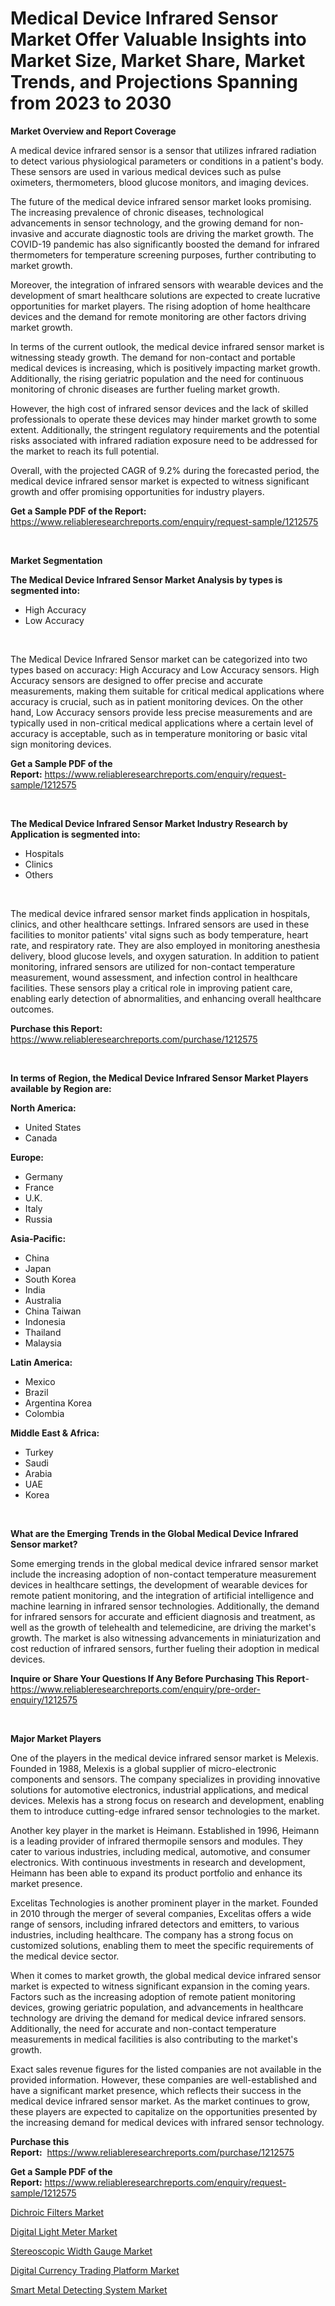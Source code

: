 <p><h1>Medical Device Infrared Sensor Market Offer Valuable Insights into Market Size, Market Share, Market Trends, and Projections Spanning from 2023 to 2030</h1></p><p><strong>Market Overview and Report Coverage</strong></p>
<p><p>A medical device infrared sensor is a sensor that utilizes infrared radiation to detect various physiological parameters or conditions in a patient's body. These sensors are used in various medical devices such as pulse oximeters, thermometers, blood glucose monitors, and imaging devices.</p><p>The future of the medical device infrared sensor market looks promising. The increasing prevalence of chronic diseases, technological advancements in sensor technology, and the growing demand for non-invasive and accurate diagnostic tools are driving the market growth. The COVID-19 pandemic has also significantly boosted the demand for infrared thermometers for temperature screening purposes, further contributing to market growth.</p><p>Moreover, the integration of infrared sensors with wearable devices and the development of smart healthcare solutions are expected to create lucrative opportunities for market players. The rising adoption of home healthcare devices and the demand for remote monitoring are other factors driving market growth.</p><p>In terms of the current outlook, the medical device infrared sensor market is witnessing steady growth. The demand for non-contact and portable medical devices is increasing, which is positively impacting market growth. Additionally, the rising geriatric population and the need for continuous monitoring of chronic diseases are further fueling market growth.</p><p>However, the high cost of infrared sensor devices and the lack of skilled professionals to operate these devices may hinder market growth to some extent. Additionally, the stringent regulatory requirements and the potential risks associated with infrared radiation exposure need to be addressed for the market to reach its full potential.</p><p>Overall, with the projected CAGR of 9.2% during the forecasted period, the medical device infrared sensor market is expected to witness significant growth and offer promising opportunities for industry players.</p></p>
<p><strong>Get a Sample PDF of the Report:</strong> <a href="https://www.reliableresearchreports.com/enquiry/request-sample/1212575">https://www.reliableresearchreports.com/enquiry/request-sample/1212575</a></p>
<p>&nbsp;</p>
<p><strong>Market Segmentation</strong></p>
<p><strong>The Medical Device Infrared Sensor Market Analysis by types is segmented into:</strong></p>
<p><ul><li>High Accuracy</li><li>Low Accuracy</li></ul></p>
<p>&nbsp;</p>
<p><p>The Medical Device Infrared Sensor market can be categorized into two types based on accuracy: High Accuracy and Low Accuracy sensors. High Accuracy sensors are designed to offer precise and accurate measurements, making them suitable for critical medical applications where accuracy is crucial, such as in patient monitoring devices. On the other hand, Low Accuracy sensors provide less precise measurements and are typically used in non-critical medical applications where a certain level of accuracy is acceptable, such as in temperature monitoring or basic vital sign monitoring devices.</p></p>
<p><strong>Get a Sample PDF of the Report:</strong>&nbsp;<a href="https://www.reliableresearchreports.com/enquiry/request-sample/1212575">https://www.reliableresearchreports.com/enquiry/request-sample/1212575</a></p>
<p>&nbsp;</p>
<p><strong>The Medical Device Infrared Sensor Market Industry Research by Application is segmented into:</strong></p>
<p><ul><li>Hospitals</li><li>Clinics</li><li>Others</li></ul></p>
<p>&nbsp;</p>
<p><p>The medical device infrared sensor market finds application in hospitals, clinics, and other healthcare settings. Infrared sensors are used in these facilities to monitor patients' vital signs such as body temperature, heart rate, and respiratory rate. They are also employed in monitoring anesthesia delivery, blood glucose levels, and oxygen saturation. In addition to patient monitoring, infrared sensors are utilized for non-contact temperature measurement, wound assessment, and infection control in healthcare facilities. These sensors play a critical role in improving patient care, enabling early detection of abnormalities, and enhancing overall healthcare outcomes.</p></p>
<p><strong>Purchase this Report:</strong>&nbsp; <a href="https://www.reliableresearchreports.com/purchase/1212575">https://www.reliableresearchreports.com/purchase/1212575</a></p>
<p>&nbsp;</p>
<p><strong>In terms of Region, the Medical Device Infrared Sensor Market Players available by Region are:</strong></p>
<p>
    <p> <strong> North America: </strong>
        <ul>
            <li>United States</li>
            <li>Canada</li>
        </ul>
        </p> 
    <p> <strong> Europe: </strong>
        <ul>
            <li>Germany</li>
            <li>France</li>
            <li>U.K.</li>
            <li>Italy</li>
            <li>Russia</li>
        </ul>
        </p> 
    <p> <strong> Asia-Pacific: </strong>
        <ul>
            <li>China</li>
            <li>Japan</li>
            <li>South Korea</li>
            <li>India</li>
            <li>Australia</li>
            <li>China Taiwan</li>
            <li>Indonesia</li>
            <li>Thailand</li>
            <li>Malaysia</li>
        </ul>
        </p> 
    <p> <strong> Latin America: </strong>
        <ul>
            <li>Mexico</li>
            <li>Brazil</li>
            <li>Argentina Korea</li>
            <li>Colombia</li>
        </ul>
        </p> 
    <p> <strong> Middle East & Africa: </strong>
        <ul>
            <li>Turkey</li>
            <li>Saudi</li>
            <li>Arabia</li>
            <li>UAE</li>
            <li>Korea</li>
        </ul>
    </p>
    </p>
<p>&nbsp;</p>
<p><strong>What are the Emerging Trends in the Global Medical Device Infrared Sensor market?</strong></p>
<p><p>Some emerging trends in the global medical device infrared sensor market include the increasing adoption of non-contact temperature measurement devices in healthcare settings, the development of wearable devices for remote patient monitoring, and the integration of artificial intelligence and machine learning in infrared sensor technologies. Additionally, the demand for infrared sensors for accurate and efficient diagnosis and treatment, as well as the growth of telehealth and telemedicine, are driving the market's growth. The market is also witnessing advancements in miniaturization and cost reduction of infrared sensors, further fueling their adoption in medical devices.</p></p>
<p><strong>Inquire or Share Your Questions If Any Before Purchasing This Report</strong>- <a href="https://www.reliableresearchreports.com/enquiry/pre-order-enquiry/1212575">https://www.reliableresearchreports.com/enquiry/pre-order-enquiry/1212575</a></p>
<p>&nbsp;</p>
<p><strong>Major Market Players</strong></p>
<p><p>One of the players in the medical device infrared sensor market is Melexis. Founded in 1988, Melexis is a global supplier of micro-electronic components and sensors. The company specializes in providing innovative solutions for automotive electronics, industrial applications, and medical devices. Melexis has a strong focus on research and development, enabling them to introduce cutting-edge infrared sensor technologies to the market.</p><p>Another key player in the market is Heimann. Established in 1996, Heimann is a leading provider of infrared thermopile sensors and modules. They cater to various industries, including medical, automotive, and consumer electronics. With continuous investments in research and development, Heimann has been able to expand its product portfolio and enhance its market presence.</p><p>Excelitas Technologies is another prominent player in the market. Founded in 2010 through the merger of several companies, Excelitas offers a wide range of sensors, including infrared detectors and emitters, to various industries, including healthcare. The company has a strong focus on customized solutions, enabling them to meet the specific requirements of the medical device sector.</p><p>When it comes to market growth, the global medical device infrared sensor market is expected to witness significant expansion in the coming years. Factors such as the increasing adoption of remote patient monitoring devices, growing geriatric population, and advancements in healthcare technology are driving the demand for medical device infrared sensors. Additionally, the need for accurate and non-contact temperature measurements in medical facilities is also contributing to the market's growth.</p><p>Exact sales revenue figures for the listed companies are not available in the provided information. However, these companies are well-established and have a significant market presence, which reflects their success in the medical device infrared sensor market. As the market continues to grow, these players are expected to capitalize on the opportunities presented by the increasing demand for medical devices with infrared sensor technology.</p></p>
<p><strong>Purchase this Report:</strong>&nbsp;&nbsp;<a href="https://www.reliableresearchreports.com/purchase/1212575">https://www.reliableresearchreports.com/purchase/1212575</a></p>
<p></p>
<p><strong>Get a Sample PDF of the Report:</strong>&nbsp;<a href="https://www.reliableresearchreports.com/enquiry/request-sample/1212575">https://www.reliableresearchreports.com/enquiry/request-sample/1212575</a></p>
<p><p><a href="https://medium.com/@helalkhan4512/dichroic-filters-market-size-growth-forecast-2023-2030-2defa0094394">Dichroic Filters Market</a></p><p><a href="https://medium.com/@wine.sight.theme/digital-light-meter-market-size-growth-forecast-2023-2030-1d99e8040f4f">Digital Light Meter Market</a></p><p><a href="https://www.linkedin.com/pulse/stereoscopic-width-gauge-market-size-share-global-analysis/">Stereoscopic Width Gauge Market</a></p><p><a href="https://github.com/melchekhinf/Market-Research-Report-List-1/blob/main/digital-currency-trading-platform-market.md">Digital Currency Trading Platform Market</a></p><p><a href="https://github.com/sndrkn/Market-Research-Report-List-1/blob/main/smart-metal-detecting-system-market.md">Smart Metal Detecting System Market</a></p></p>